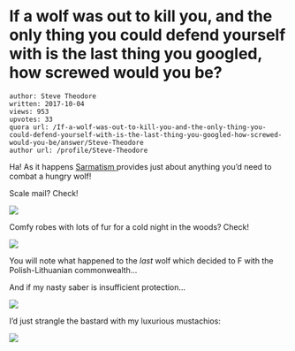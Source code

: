 # If a wolf was out to kill you, and the only thing you could defend yourself with is the last thing you googled, how screwed would you be?

	author: Steve Theodore
	written: 2017-10-04
	views: 953
	upvotes: 33
	quora url: /If-a-wolf-was-out-to-kill-you-and-the-only-thing-you-could-defend-yourself-with-is-the-last-thing-you-googled-how-screwed-would-you-be/answer/Steve-Theodore
	author url: /profile/Steve-Theodore


Ha! As it happens [Sarmatism ](https://en.wikipedia.org/wiki/Sarmatism)provides just about anything you’d need to combat a hungry wolf!

Scale mail? Check!

![](https://qph.fs.quoracdn.net/main-qimg-e7664c3062d0cb0644c4d96a1b839081)

Comfy robes with lots of fur for a cold night in the woods? Check!

![](https://qph.fs.quoracdn.net/main-qimg-199d925151ac3d0a54c473836dad40b8-c)

You will note what happened to the _last_  wolf which decided to F with the Polish-Lithuanian commonwealth…

And if my nasty saber is insufficient protection…

![](https://qph.fs.quoracdn.net/main-qimg-b79d882795830bd9f43872257b46f7a5)

I’d just strangle the bastard with my luxurious mustachios:

![](https://qph.fs.quoracdn.net/main-qimg-2fbc01a9c9d5d9a1d4feca1518723f55)

